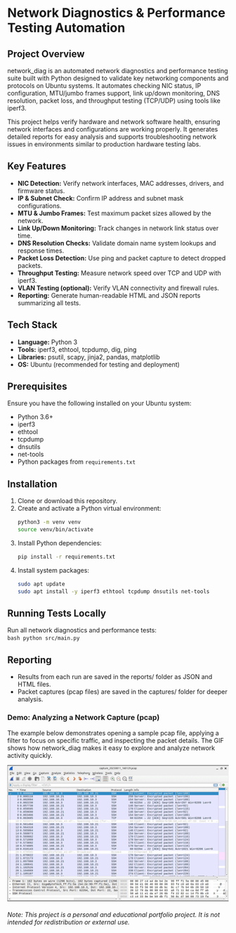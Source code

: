 # Network Diagnostics & Performance Testing Automation

## Project Overview  
network_diag is an automated network diagnostics and performance testing suite built with Python designed to validate key networking components and protocols on Ubuntu systems. It automates checking NIC status, IP configuration, MTU/jumbo frames support, link up/down monitoring, DNS resolution, packet loss, and throughput testing (TCP/UDP) using tools like iperf3.

This project helps verify hardware and network software health, ensuring network interfaces and configurations are working properly. It generates detailed reports for easy analysis and supports troubleshooting network issues in environments similar to production hardware testing labs.

## Key Features  
- **NIC Detection:** Verify network interfaces, MAC addresses, drivers, and firmware status.  
- **IP & Subnet Check:** Confirm IP address and subnet mask configurations.  
- **MTU & Jumbo Frames:** Test maximum packet sizes allowed by the network.  
- **Link Up/Down Monitoring:** Track changes in network link status over time.  
- **DNS Resolution Checks:** Validate domain name system lookups and response times.  
- **Packet Loss Detection:** Use ping and packet capture to detect dropped packets.  
- **Throughput Testing:** Measure network speed over TCP and UDP with iperf3.  
- **VLAN Testing (optional):** Verify VLAN connectivity and firewall rules.  
- **Reporting:** Generate human-readable HTML and JSON reports summarizing all tests.  

## Tech Stack  
- **Language:** Python 3  
- **Tools:** iperf3, ethtool, tcpdump, dig, ping  
- **Libraries:** psutil, scapy, jinja2, pandas, matplotlib  
- **OS:** Ubuntu (recommended for testing and deployment)  

## Prerequisites  
Ensure you have the following installed on your Ubuntu system:  
- Python 3.6+  
- iperf3  
- ethtool  
- tcpdump  
- dnsutils  
- net-tools  
- Python packages from `requirements.txt`  

## Installation  
1. Clone or download this repository.  
2. Create and activate a Python virtual environment:  
    ```bash
    python3 -m venv venv
    source venv/bin/activate
    ```  
3. Install Python dependencies:  
    ```bash
    pip install -r requirements.txt
    ```  
4. Install system packages:  
    ```bash
    sudo apt update
    sudo apt install -y iperf3 ethtool tcpdump dnsutils net-tools
    ```  

## Running Tests Locally  
Run all network diagnostics and performance tests:  
    ```bash
    python src/main.py
    ``` 

## Reporting
- Results from each run are saved in the reports/ folder as JSON and HTML files.
- Packet captures (pcap files) are saved in the captures/ folder for deeper analysis.

### Demo: Analyzing a Network Capture (pcap)

The example below demonstrates opening a sample pcap file, applying a filter to focus on specific traffic, and inspecting the packet details. The GIF shows how network_diag makes it easy to explore and analyze network activity quickly.

![Network Capture Demo](docs/network_capture_demo.gif)


###### Note: This project is a personal and educational portfolio project. It is not intended for redistribution or external use.